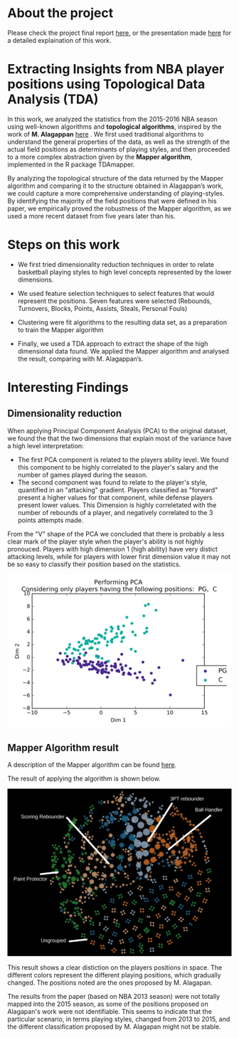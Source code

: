 # About the project


Please check the project final report [here](https://github.com/Gabriel-Azevedo-Ferreira/TDA-NBA/blob/master/Final%20report%20-%20Projet%203A%20-%20Gabriel%20Azevedo%2C%20Gustavo%20Castro%2C%20Henrique%20Gasparini.pdf), or the presentation made [here](https://github.com/Gabriel-Azevedo-Ferreira/TDA-NBA/blob/master/Projet_3A___Pr_sentation.pdf)
for a detailed explaination of this work.

# Extracting Insights from NBA player positions using Topological Data Analysis (TDA)

In this work, we analyzed the statistics from the 2015-2016 NBA season using well-known
algorithms and **topological algorithms**, inspired by the work of **M. Alagappan** [here](https://github.com/Gabriel-Azevedo-Ferreira/TDA-NBA/blob/master/papers/srep01236.pdf)
. We first
used traditional algorithms to understand the general properties of the data, as well as the
strength of the actual field positions as determinants of playing styles, and then proceeded to
a more complex abstraction given by the **Mapper algorithm**, implemented in the R package
TDAmapper.

By analyzing the topological structure of the data returned by the Mapper algorithm and
comparing it to the structure obtained in Alagappan’s work, we could capture a more comprehensive
understanding of playing-styles. By identifying the majority of the field positions that
were defined in his paper, we empirically proved the robustness of the Mapper algorithm, as
we used a more recent dataset from five years later than his.

# Steps on this work

- We first tried dimensionality reduction techniques in order to relate basketball playing styles to high level concepts represented by the lower dimensions.
- We used feature selection techniques to select features that would represent the positions. Seven features were selected (Rebounds,
Turnovers,
Blocks,
Points,
Assists,
Steals,
Personal Fouls)

- Clustering were fit algorithms to the resulting data set, as a preparation to train the Mapper algorithm
- Finally, we used a TDA approach to extract the shape of the high dimensional data found. We applied the Mapper algorithm and analysed the result, comparing with M. Alagappan’s. 

# Interesting Findings

## Dimensionality reduction

When applying Principal Component Analysis (PCA) to the original dataset, we found the that the two dimensions that explain most of the variance have a high level interpretation:

- The first PCA component is related to the players ability level. We found this component to be highly correlated to the player's salary and the number of games played during the season.
- The second component was found to relate to the player's style, quantified in an "attacking" gradient. Players classified as "forward" present a higher values for that component, while defense players present lower values. This Dimension is highly correletated with the number of rebounds of a player, and negatively correlated to the 3 points attempts made.

From the "V" shape of the PCA we concluded that there is probably a less clear mark of the player style when the player's ability is not highly pronouced. Players with high dimension 1 (high ability) have very distict attacking levels, while for players with lower first dimension value it may not be so easy to classify their position based on the statistics.

![alt text](Notes/Images_Readme/pca.png "Mapper")

## Mapper Algorithm result

A description of the Mapper algorithm can be found [here](https://github.com/Gabriel-Azevedo-Ferreira/TDA-NBA/blob/master/papers/mapperPBG.pdf).

The result of applying the algorithm is shown below.

![alt text](Notes/Images_Readme/mapper.png "Mapper")

This result shows a clear distiction on the players positions in space. The different colors represent the different playing positions, which gradually changed. The positions noted are the ones proposed by M. Alagapan.

The results from the paper (based on NBA 2013 season) were not totally mapped into the 2015 season, as some of the positions proposed on Alagapan's work were not identifiable. This seems to indicate that the particular scenario, in terms playing styles, changed from 2013 to 2015, and the different classification proposed by M. Alagapan might not be stable.





